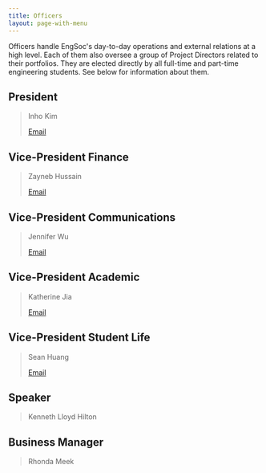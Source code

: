 ```yaml
---
title: Officers
layout: page-with-menu
---
```


Officers handle EngSoc's day-to-day operations and external relations at a high level. Each of them also oversee a group of Project Directors related to their portfolios. They are elected directly by all full-time and part-time engineering students. See below for information about them.


## President 
> Inho Kim
>
> <a class="button is-small president" href="mailto:president@skule.ca">Email</a> 

## Vice-President Finance
> Zayneb Hussain
> 
> <a class="button is-small vp-finance" href="mailto:vpfinance@skule.ca">Email</a>

## Vice-President Communications
> Jennifer Wu
> 
> <a class="button is-small vp-comms" href="mailto:vpcomm@skule.ca">Email</a>

## Vice-President Academic
> Katherine Jia
> 
> <a class="button is-small vp-academic" href="mailto:vpacademic@skule.ca">Email</a>

## Vice-President Student Life
> Sean Huang 
> 
> <a class="button is-small vp-student-life" href="mailto:vpstudentlife@skule.ca">Email</a>

## Speaker
> Kenneth Lloyd Hilton

## Business Manager
> Rhonda Meek
